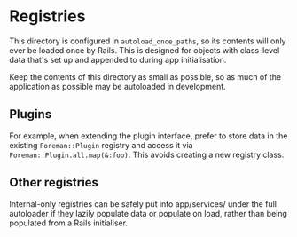 # Registries

This directory is configured in `autoload_once_paths`, so its contents will
only ever be loaded once by Rails. This is designed for objects with
class-level data that's set up and appended to during app initialisation.

Keep the contents of this directory as small as possible, so as much of the
application as possible may be autoloaded in development.

## Plugins

For example, when extending the plugin interface, prefer to store data in
the existing `Foreman::Plugin` registry and access it via
`Foreman::Plugin.all.map(&:foo)`. This avoids creating a new registry class.

## Other registries

Internal-only registries can be safely put into app/services/ under the full
autoloader if they lazily populate data or populate on load, rather than being
populated from a Rails initialiser.
